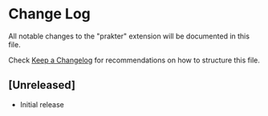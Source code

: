 # Change Log

All notable changes to the "prakter" extension will be documented in this file.

Check [Keep a Changelog](http://keepachangelog.com/) for recommendations on how to structure this file.

## [Unreleased]

- Initial release